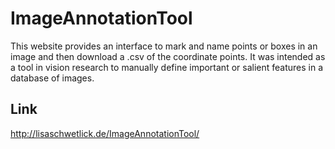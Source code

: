 # ImageAnnotationTool
This website provides an interface to mark and name points or boxes in an image and then download a .csv of the coordinate points. It was intended as a tool in vision research to manually define important or salient features in a database of images.

## Link
http://lisaschwetlick.de/ImageAnnotationTool/
